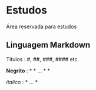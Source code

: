 # Estudos
Área reservada para estudos

## Linguagem Markdown
 Titulos : #, ##, ###, #### etc.
 
 **Negrito** : * * ... * *
 
 *italico* : * ... *

